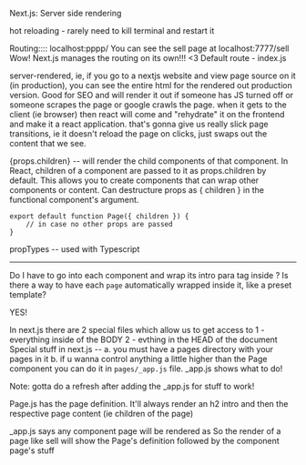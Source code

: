 Next.js: Server side rendering

hot reloading - rarely need to kill terminal and restart it

Routing::::
localhost:pppp/<pagename>
You can see the sell page at localhost:7777/sell
Wow! Next.js manages the routing on its own!!! <3
Default route - index.js

server-rendered, ie, if you go to a nextjs website and view page source on it (in production), you can see the entire html for the rendered out production version. Good for SEO and will render it out if someone has JS turned off or someone scrapes the page or google crawls the page.
when it gets to the client (ie browser) then react will come and "rehydrate" it on the frontend and make it a react application. that's gonna give us really slick page transitions, ie it doesn't reload the page on clicks, just swaps out the content that we see.

{props.children} -- will render the child components of that component.
In React, children of a component are passed to it as props.children by default. This allows you to create components that can wrap other components or content.
Can destructure props as { children } in the functional component's argument.
```
export default function Page({ children }) {
    // in case no other props are passed 
}
```
propTypes -- used with Typescript

-------------------------
Do I have to go into each component and wrap its intro para tag inside <Page>?
Is there a way to have each `page` automatically wrapped inside it, like a preset template?

YES!

In next.js there are 2 special files which allow us to get access to 
1 - everything inside of the BODY
2 - evthing in the HEAD of the document
Special stuff in next.js --
a. you must have a pages directory with your pages in it
b. if u wanna control anything a little higher than the Page component you can do it in `pages/_app.js` file.
_app.js shows what to do!

Note: gotta do a refresh after adding the _app.js for stuff to work!

Page.js has the page definition. It'll always render an h2 intro and then the respective page content (ie children of the page)

_app.js says any component page will be rendered as <Page><Component itsProps></Page>
So the render of a page like sell will show the Page's definition followed by the component page's stuff